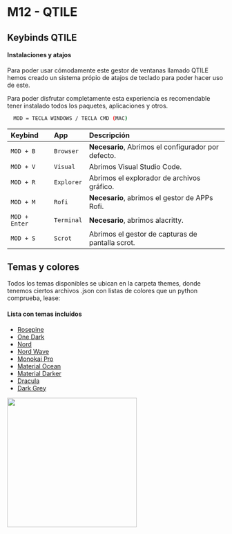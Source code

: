 # M12 - QTILE
## Keybinds QTILE
#### Instalaciones y atajos

Para poder usar cómodamente este gestor de ventanas llamado QTILE hemos creado un sistema própio de atajos de teclado para poder hacer uso de este.

Para poder disfrutar completamente esta experiencia es recomendable tener instalado todos los paquetes, aplicaciones y otros.

```bash
  MOD = TECLA WINDOWS / TECLA CMD (MAC)
```

| Keybind      | App        | Descripción                                             |
| :----------- | :--------  | :-------------------------------------------------------|
| `MOD + B`    | `Browser`  | **Necesario**, Abrimos el configurador por defecto.     |
| `MOD + V`    | `Visual`   | Abrimos Visual Studio Code.                             |
| `MOD + R`    | `Explorer` | Abrimos el explorador de archivos gráfico.              |
| `MOD + M`    | `Rofi`     | **Necesario**, abrimos el gestor de APPs Rofi.          |
| `MOD + Enter`| `Terminal` | **Necesario**, abrimos alacritty.                       |
| `MOD + S`    | `Scrot`    | Abrimos el gestor de capturas de pantalla scrot.        |



## Temas y colores

Todos los temas disponibles se ubican en la carpeta themes, donde tenemos ciertos archivos .json con listas de colores que un python comprueba, lease:

#### Lista con temas incluídos

- [Rosepine](https://github.com/MarioCuenca22/dotfiles/blob/main/.config/qtile/themes/rosepine.json)
- [One Dark](https://github.com/MarioCuenca22/dotfiles/blob/main/.config/qtile/themes/onedark.json)
- [Nord](https://github.com/MarioCuenca22/dotfiles/blob/main/.config/qtile/themes/nord.json)
- [Nord Wave](https://github.com/MarioCuenca22/dotfiles/blob/main/.config/qtile/themes/nord-wave.json)
- [Monokai Pro](https://github.com/MarioCuenca22/dotfiles/blob/main/.config/qtile/themes/monokai-pro.json)
- [Material Ocean](https://github.com/MarioCuenca22/dotfiles/blob/main/.config/qtile/themes/material-ocean.json)
- [Material Darker](https://github.com/MarioCuenca22/dotfiles/blob/main/.config/qtile/themes/material-darker.json)
- [Dracula](https://github.com/MarioCuenca22/dotfiles/blob/main/.config/qtile/themes/onedark.json)
- [Dark Grey](https://github.com/MarioCuenca22/dotfiles/blob/main/.config/qtile/themes/dark-grey.json)

<img src="https://github.com/MarioCuenca22/dotfiles/blob/main/.config/qtile/Recursos/Pesta%C3%B1a1.png" width="300">

